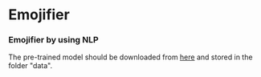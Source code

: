 # Emojifier
### Emojifier by using NLP 
The pre-trained model should be downloaded from [here](https://www.kaggle.com/watts2/glove6b50dtxt) and stored in the folder "data".
